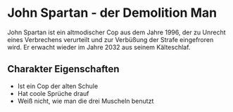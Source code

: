 # John Spartan - der Demolition Man
John Spartan ist ein altmodischer Cop aus dem Jahre 1996, der zu Unrecht eines Verbrechens verurteilt und zur Verbüßung der Strafe eingefroren wird. Er erwacht wieder im Jahre 2032 aus seinem Kälteschlaf.
## Charakter Eigenschaften
* Ist ein Cop der alten Schule
* Hat coole Sprüche drauf
* Weiß nicht, wie man die drei Muscheln benutzt
